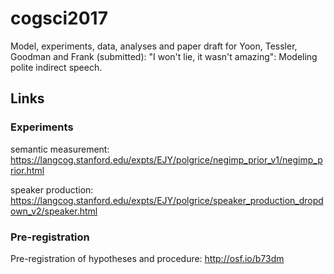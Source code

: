 # cogsci2017

Model, experiments, data, analyses and paper draft for Yoon, Tessler, Goodman and Frank (submitted): "I won't lie, it wasn't amazing": Modeling polite indirect speech.

## Links

### Experiments

semantic measurement: https://langcog.stanford.edu/expts/EJY/polgrice/negimp_prior_v1/negimp_prior.html

speaker production: https://langcog.stanford.edu/expts/EJY/polgrice/speaker_production_dropdown_v2/speaker.html

### Pre-registration

Pre-registration of hypotheses and procedure: http://osf.io/b73dm


